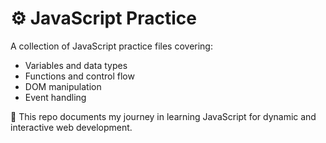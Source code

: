 # ⚙️ JavaScript Practice

A collection of JavaScript practice files covering:

- Variables and data types
- Functions and control flow
- DOM manipulation
- Event handling

📌 This repo documents my journey in learning JavaScript for dynamic and interactive web development.

